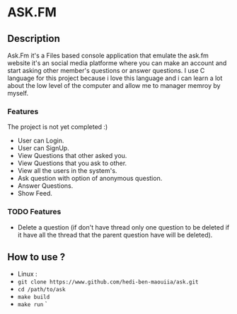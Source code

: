 # ASK.FM 

## Description  

Ask.Fm it's a Files based console application that emulate the ask.fm website it's an social media platforme where you can make an account and start asking other member's questions or answer questions. I use C language for this project because i love this language and i can learn a lot about the low level of the computer and allow me to manager memroy by myself. 
### Features 

The project is not yet completed :)  

- User can Login.
- User can SignUp. 
- View Questions that other asked you.
- View Questions that you ask to other.
- View all the users in the system's.
- Ask question with option of anonymous question. 
- Answer Questions.
- Show Feed.

### TODO Features 

- Delete a question (if don't have thread only one question to be deleted if it have all the thread that the parent question have will be deleted).

## How to use ? 

- Linux :
- `git clone https://www.github.com/hedi-ben-maouiia/ask.git`
- `cd /path/to/ask`
- `make build`
- `make run`
    `
    

